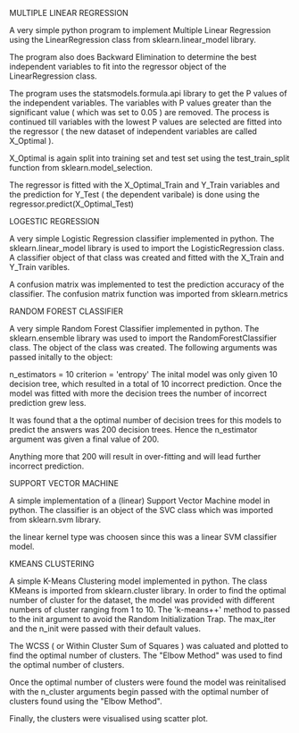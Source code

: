 MULTIPLE LINEAR REGRESSION

A very simple python program to implement Multiple Linear Regression using the LinearRegression class from sklearn.linear_model library.

The program also does Backward Elimination to determine the best independent variables to fit into the regressor object of the LinearRegression class.

The program uses the statsmodels.formula.api library to get the P values of the independent variables. The variables with P values greater than the significant value ( which was set to 0.05 ) are removed. The process is continued till variables with the lowest P values are selected are fitted into the regressor ( the new dataset of independent variables are called X_Optimal ).

X_Optimal is again split into training set and test set using the test_train_split function from sklearn.model_selection.

The regressor is fitted with the X_Optimal_Train and Y_Train variables and the prediction for Y_Test ( the dependent varibale) is done using the regressor.predict(X_Optimal_Test)

LOGESTIC REGRESSION

A very simple Logistic Regression classifier implemented in python. The sklearn.linear_model library is used to import the LogisticRegression class. A classifier object of that class was created and fitted with the X_Train and Y_Train varibles.

A confusion matrix was implemented to test the prediction accuracy of the classifier. The confusion matrix function was imported from sklearn.metrics

RANDOM FOREST CLASSIFIER

A very simple Random Forest Classifier implemented in python. The sklearn.ensemble library was used to import the RandomForestClassifier class. The object of the class was created. The following arguments was passed initally to the object:

n_estimators = 10
criterion = 'entropy'
The inital model was only given 10 decision tree, which resulted in a total of 10 incorrect prediction. Once the model was fitted with more the decision trees the number of incorrect prediction grew less.

It was found that a the optimal number of decision trees for this models to predict the answers was 200 decision trees. Hence the n_estimator argument was given a final value of 200.

Anything more that 200 will result in over-fitting and will lead further incorrect prediction.

SUPPORT VECTOR MACHINE

A simple implementation of a (linear) Support Vector Machine model in python. The classifier is an object of the SVC class which was imported from sklearn.svm library.

the linear kernel type was choosen since this was a linear SVM classifier model.

KMEANS CLUSTERING

A simple K-Means Clustering model implemented in python. The class KMeans is imported from sklearn.cluster library. In order to find the optimal number of cluster for the dataset, the model was provided with different numbers of cluster ranging from 1 to 10. The 'k-means++' method to passed to the init argument to avoid the Random Initialization Trap. The max_iter and the n_init were passed with their default values.

The WCSS ( or Within Cluster Sum of Squares ) was caluated and plotted to find the optimal number of clusters. The "Elbow Method" was used to find the optimal number of clusters.

Once the optimal number of clusters were found the model was reinitalised with the n_cluster arguments begin passed with the optimal number of clusters found using the "Elbow Method".

Finally, the clusters were visualised using scatter plot.
